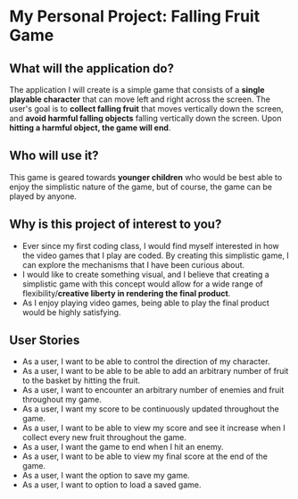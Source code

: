 # My Personal Project: Falling Fruit Game

## What will the application do?

The application I will create is a simple game that consists of a **single playable character** that can move left 
and right across the screen. The user's goal is to **collect falling fruit** that moves vertically down the 
screen, and **avoid harmful falling objects** falling vertically down the screen. Upon **hitting a harmful object, 
the game will end**.


## Who will use it?

This game is geared towards **younger children** who would be best able to enjoy the simplistic nature of the game, 
but of course, the game can be played by anyone.

## Why is this project of interest to you?

- Ever since my first coding class, I would find myself interested in how the video games that I play are coded. By 
creating this simplistic game, I can explore the mechanisms that I have been curious about.
- I would like to create something visual, and I believe that creating a simplistic game with this concept 
would allow for a wide range of flexibility/**creative liberty in rendering the final product**.
- As I enjoy playing video games, being able to play the final product would be highly satisfying.

## User Stories

- As a user, I want to be able to control the direction of my character.
- As a user, I want to be able to be able to add an arbitrary number of fruit to the basket by hitting the fruit.
- As a user, I want to encounter an arbitrary number of enemies and fruit throughout my game.
- As a user, I want my score to be continuously updated throughout the game.
- As a user, I want to be able to view my score and see it increase when I collect every new fruit throughout the game.
- As a user, I want the game to end when I hit an enemy.
- As a user, I want to be able to view my final score at the end of the game.
- As a user, I want the option to save my game.
- As a user, I want to option to load a saved game.




